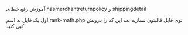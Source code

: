 آموزش رفع خطای hasmerchantreturnpolicy و shippingdetail


اول یک فایل به اسم rank-math.php توی فایل قالبتون بسازید بعد این کد را درونش کپی کنید

    
